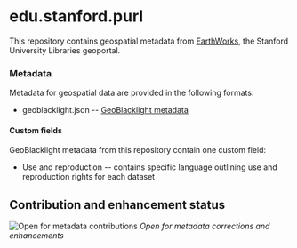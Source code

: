 # edu.stanford.purl

This repository contains geospatial metadata from [EarthWorks](https://earthworks.stanford.edu), the Stanford University Libraries geoportal.

### Metadata

Metadata for geospatial data are provided in the following formats:

- geoblacklight.json -- [GeoBlacklight metadata](https://github.com/geoblacklight/geoblacklight/blob/master/schema/geoblacklight-schema.md)

#### Custom fields

GeoBlacklight metadata from this repository contain one custom field:

- Use and reproduction -- contains specific language outlining use and reproduction rights for each dataset

## Contribution and enhancement status

![Open for metadata contributions](https://upload.wikimedia.org/wikipedia/commons/archive/0/0e/20170421060213%21Location_dot_green.svg) *Open for metadata corrections and enhancements*
